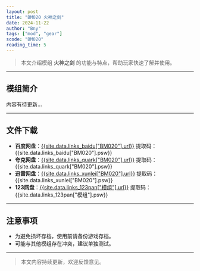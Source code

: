 ```yaml
---
layout: post
title: "BM020 火神之剑"
date: 2024-11-22
author: "Bny"
tags: ["mod", "gear"]
scode: "BM020"
reading_time: 5
---
```


> 本文介绍模组 **火神之剑** 的功能与特点，帮助玩家快速了解并使用。

---

## 模组简介

内容有待更新...

---

## 文件下载
- **百度网盘**：[{{site.data.links_baidu["BM020"].url}}]({{site.data.links_baidu["BM020"].url}}) 提取码：{{site.data.links_baidu["BM020"].psw}}
- **夸克网盘**：[{{site.data.links_quark["BM020"].url}}]({{site.data.links_quark["BM020"].url}}) 提取码：{{site.data.links_quark["BM020"].psw}}
- **迅雷网盘**：[{{site.data.links_xunlei["BM020"].url}}]({{site.data.links_xunlei["BM020"].url}}) 提取码：{{site.data.links_xunlei["BM020"].psw}}
- **123网盘**：[{{site.data.links_123pan["模组"].url}}]({{site.data.links_123pan["模组"].url}}) 提取码：{{site.data.links_123pan["模组"].psw}}

---

## 注意事项
- 为避免损坏存档，使用前请备份游戏存档。
- 可能与其他模组存在冲突，建议单独测试。

---

> 本文内容持续更新，欢迎反馈意见。
